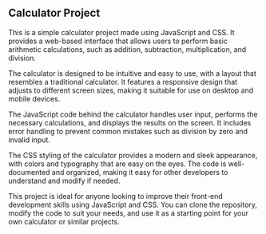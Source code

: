 ## Calculator Project

This is a simple calculator project made using JavaScript and CSS. It provides a web-based interface that allows users to perform basic arithmetic calculations, such as addition, subtraction, multiplication, and division. 

The calculator is designed to be intuitive and easy to use, with a layout that resembles a traditional calculator. It features a responsive design that adjusts to different screen sizes, making it suitable for use on desktop and mobile devices.

The JavaScript code behind the calculator handles user input, performs the necessary calculations, and displays the results on the screen. It includes error handling to prevent common mistakes such as division by zero and invalid input.

The CSS styling of the calculator provides a modern and sleek appearance, with colors and typography that are easy on the eyes. The code is well-documented and organized, making it easy for other developers to understand and modify if needed.

This project is ideal for anyone looking to improve their front-end development skills using JavaScript and CSS. You can clone the repository, modify the code to suit your needs, and use it as a starting point for your own calculator or similar projects.
